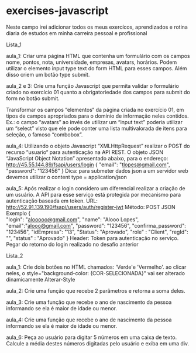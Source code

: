 # exercises-javascript
Neste campo irei adicionar todos os meus exercícos, aprendizados e rotina diaria de estudos em minha carreira pessoal e profissional

Lista_1

aula_1: Criar uma página HTML que contenha um formulário com os campos nome,  pontos, nota, universidade, empresas, avatars, horários. Podem utilizar o  elemento input type text do form HTML para esses campos. Além disso criem um  botão type submit.

aula_2 e 3: Crie uma função Javascript que permita validar o formulário criado no  exercício 01 quanto a obrigatoriedade dos campos para submit do form no botão  submit. 

Transformar os campos “elementos“ da página criada no exercício 01, em  tipos de campos apropriados para o domínio de informação neles contidos.  Ex.: o campo “avatars” ao invés de utilizar um “input text” poderia utilizar um  “select” visto que ele pode conter uma lista multivalorada de itens para seleção, o  famoso “combobox”.

aula_4: Utilizando o objeto Javascript “XMLHttpRequest” realizar o POST do recurso  “usuario“ para autenticação na API REST. O objeto JSON “JavaScript Object  Notation” apresentado abaixo,  para o endereço:  
http://45.55.144.89/fsapi/users/login 
    { 
        "email": "tlopes@gmail.com", 
        "password": "123456" 
    } 
Dica: para submeter dados json a um servidor web devemos utilizar o content type = application/json

aula_5: Após realizar o login considero um diferencial realizar a criação de um  usuário. A API para esse serviço está protegida por mecanismo para autenticação  baseada em token. 
URL: 
http://52.91.139.190/fsapi/users/auth/register-jwt
Método: 
POST 
JSON Exemplo 
{  
    "login": "alooooo@gmail.com", 
    "name": "Alooo Lopes", 
    "email":"alooo@gmail.com", 
    "password": "123456", 
    "confirma_password": "123456", 
    "idEmpresa": "13", 
  "Status": "Aprovado", 
   "role" : "Client", 
   "regId": "", 
    "status" : "Aprovado" 
} 
Header: Token para autenticação no serviço. Pegar do retorno do login  realizado no desafio anterior 


Lista_2

aula_1: Crie dois botões no HTML chamados: 'Verde'e 'Vermelho'. ao clicar neles, o style="background-color: {COR-SELECIONADA}" vai ser alterado dinamicamente Alterar-Style

aula_2: Crie uma função que recebe 2 parâmetros e retorna a soma deles.

aula_3: Crie uma função que recebe o ano de nascimento da pessoa informando se ela é maior de idade ou menor.

aula_4: Crie uma função que recebe o ano de nascimento da pessoa informando se ela é maior de idade ou menor.

aula_6: Peça ao usuário para digitar 5 números em uma caixa de texto. Calcule a média destes números digitadas pelo usuário e exiba em uma div.
